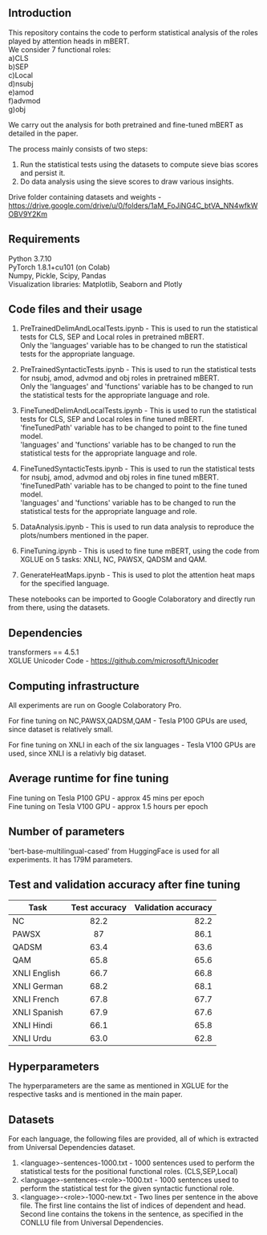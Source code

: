 Introduction
---------------
This repository contains the code to perform statistical analysis of the roles played by attention heads in mBERT.  
We consider 7 functional roles:  
a)CLS  
b)SEP  
c)Local   
d)nsubj  
e)amod  
f)advmod  
g)obj

We carry out the analysis for both pretrained and fine-tuned mBERT as detailed in the paper.

The process mainly consists of two steps:
1. Run the statistical tests using the datasets to compute sieve bias scores and persist it.
2. Do data analysis using the sieve scores to draw various insights.

Drive folder containing datasets and weights - https://drive.google.com/drive/u/0/folders/1aM_FoJiNG4C_btVA_NN4wfkWOBV9Y2Km 


Requirements
---------------
Python 3.7.10  
PyTorch 1.8.1+cu101 (on Colab)  
Numpy, Pickle, Scipy, Pandas  
Visualization libraries: Matplotlib, Seaborn and Plotly 

Code files and their usage
---------------
1. PreTrainedDelimAndLocalTests.ipynb - This is used to run the statistical tests for CLS, SEP and Local roles in pretrained mBERT.   
Only the 'languages' variable has to be changed to run the statistical tests for the appropriate language.

2. PreTrainedSyntacticTests.ipynb - This is used to run the statistical tests for nsubj, amod, advmod and obj roles in pretrained mBERT.  
Only the 'languages' and 'functions' variable has to be changed to run the statistical tests for the appropriate language and role.

3. FineTunedDelimAndLocalTests.ipynb - This is used to run the statistical tests for CLS, SEP and Local roles in fine tuned mBERT.   
'fineTunedPath' variable has to be changed to point to the fine tuned model.  
'languages' and 'functions' variable has to be changed to run the statistical tests for the appropriate language and role.

4. FineTunedSyntacticTests.ipynb - This is used to run the statistical tests for nsubj, amod, advmod and obj roles in fine tuned mBERT.  
'fineTunedPath' variable has to be changed to point to the fine tuned model.  
'languages' and 'functions' variable has to be changed to run the statistical tests for the appropriate language and role.

5. DataAnalysis.ipynb - This is used to run data analysis to reproduce the plots/numbers mentioned in the paper.  

6. FineTuning.ipynb - This is used to fine tune mBERT, using the code from XGLUE on 5 tasks: XNLI, NC, PAWSX, QADSM and QAM.  

7. GenerateHeatMaps.ipynb - This is used to plot the attention heat maps for the specified language.    

These notebooks can be imported to Google Colaboratory and directly run from there, using the datasets.

Dependencies
---------------
transformers == 4.5.1  
XGLUE Unicoder Code - https://github.com/microsoft/Unicoder

Computing infrastructure
---------------

All experiments are run on Google Colaboratory Pro.

For fine tuning on NC,PAWSX,QADSM,QAM - Tesla P100 GPUs are used, since dataset is relatively small.

For fine tuning on XNLI in each of the six languages - Tesla V100 GPUs are used, since XNLI is a relativly big dataset.

Average runtime for fine tuning
--------------------------------------------------------------------------------

Fine tuning on Tesla P100 GPU - approx 45 mins per epoch  
Fine tuning on Tesla V100 GPU - approx 1.5 hours per epoch

Number of parameters
--------------------------------------------------------------------------------
'bert-base-multilingual-cased' from HuggingFace is used for all experiments. It has 179M parameters.

Test and validation accuracy after fine tuning
--------------------------------------------------------------------------------

|Task			       |Test accuracy |	Validation accuracy  |
| ------------- |:-------------:| --------------------:|
|NC	    		     |82.2          |82.2                  |
|PAWSX   		     |87				    |86.1  |
|QADSM 			     |63.4			    |63.6  |
|QAM 			       |65.8			    |65.6  | 
|XNLI English	   |66.7			    |66.8  |
|XNLI German		 |68.2			    |68.1  |
|XNLI French		 |67.8			    |67.7  |
|XNLI Spanish	   |67.9			    |67.6  |
|XNLI Hindi		   |66.1			    |65.8  | 
|XNLI Urdu		   |63.0			    |62.8  |

Hyperparameters
--------------------------------------------------------------------------------

The hyperparameters are the same as mentioned in XGLUE for the respective tasks and is mentioned in the main paper.

Datasets
--------------------------------------------------------------------------------
For each language, the following files are provided, all of which is extracted from Universal Dependencies dataset.

1. \<language\>-sentences-1000.txt - 1000 sentences used to perform the statistical tests for the positional functional roles. (CLS,SEP,Local)  
2. \<language\>-sentences-\<role\>-1000.txt - 1000 sentences used to perform the statistical test for the given syntactic functional role.  
3. \<language\>-\<role\>-1000-new.txt - Two lines per sentence in the above file. The first line contains the list of indices of dependent and head. Second line contains the tokens in the sentence, as specified in the CONLLU file from Universal Dependencies. 
